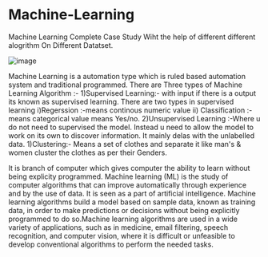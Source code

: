 # Machine-Learning
Machine Learning Complete Case Study
Wiht the help of different different alogrithm
On Different Datatset.

![image](https://user-images.githubusercontent.com/96537904/158200973-517b726b-731e-4048-ae9c-424abf3009fa.png)


Machine Learning is a automation type which is ruled based automation system and traditional programmed.
There are Three types of Machine Learning Algorithm :-
1)Supervised Learning:- with input if there is a output its known as supervised learning. There are two types in supervised learning i)Regerssion :-means continous numeric value ii) Classification :-means categorical value means Yes/no.
2)Unsupervised Learning :-Where u do not need to supervised the model. Instead u need to allow the model to work on its own to discover information.
It mainly delas with the unlabelled data. 
1)Clustering:- Means a set of clothes and separate it like man's & women cluster the clothes as per their Genders.

It is branch of computer which gives computer the ability to learn without being explicity programmed.
Machine learning (ML) is the study of computer algorithms that can improve automatically through experience and by the use of data. It is seen as a part of artificial 
intelligence. Machine learning algorithms build a model based on sample data, known as training data, in order to make predictions or decisions without being explicitly
programmed 
to do so.Machine learning algorithms are used in a wide variety of applications, such as in medicine, email filtering, speech recognition, and computer vision, where it is 
difficult or unfeasible to develop conventional algorithms to perform the needed tasks.
